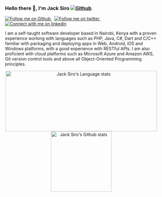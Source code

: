 ### Hello there 👋, I'm Jack Siro [![Github](https://img.shields.io/github/followers/JacksiroKe?label=Follow&style=social)](https://github.com/JacksiroKe)

<div>
    <a href="[https://twitter.com/intent/follow?screen_name=JacksiroKe](https://github.com/JacksiroKe)">
        <img src="https://img.shields.io/github/followers/JacksiroKe?label=Follow&style=social)](https://github.com/JacksiroKe"
            alt="Follow me on Github">
    </a>
    &nbsp;
    <a href="https://twitter.com/intent/follow?screen_name=JacksiroKe">
        <img src="https://img.shields.io/twitter/follow/JacksiroKe" alt="Follow me on twitter">
    </a>
    &nbsp;
    <a href="https://www.linkedin.com/in/JacksiroKe">
        <img src="https://img.shields.io/badge/LinkedIn-3572A5" alt="Connect with me on linkedin">
    </a>
</div>

I am a self-taught software developer based in Nairobi, Kenya with a proven experience working with languages such as
PHP, Java, C#, Dart and C/C++ familiar with packaging and deploying apps in Web, Android, iOS and Windows platforms,
with a good experience with RESTful APIs. I am also proficient with cloud platforms such as Microsoft Azure and Amazon
AWS, Git version control tools and above all Object-Oriented Programming principles.

<div align="center">
    <a href="https://github.com/JacksiroKe/github-readme-stats">
        <img height=200 width=500
            src="https://github-readme-stats-git-master-rstaa-rickstaa.vercel.app/api/top-langs/?username=JacksiroKe&layout=compact&langs_count=10&hide_border=1&role=OWNER,COLLABORATOR"
            alt="Jack Siro's Language stats" />
    </a>
    <a href="https://github.com/JacksiroKe/github-readme-stats">
        <img height=200
            src="https://github-readme-stats-git-master-rstaa-rickstaa.vercel.app/api?username=JacksiroKe&show_icons=true&count_private=true&line_height=28&hide_border=1&include_all_commits=true&card_width=450&role=OWNER,COLLABORATOR&exclude_repo=github-readme-stats"
            alt="Jack Siro's Github stats" />
    </a>
</div>
